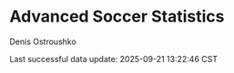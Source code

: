 # Advanced Soccer Statistics
Denis Ostroushko

<!-- gfm -->

Last successful data update: 2025-09-21 13:22:46 CST
